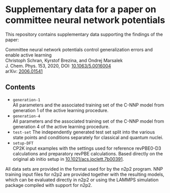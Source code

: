 # Supplementary data for a paper on committee neural network potentials

This repository contains supplementary data supporting the findings of the paper:

Committee neural network potentials control generalization errors and enable active learning  
Christoph Schran, Kyrstof Brezina, and Ondrej Marsalek  
J. Chem. Phys. 153, 2020, DOI: [10.1063/5.0016004](https://doi.org/10.1063/5.0016004)  
arXiv: [2006.01541](https://arxiv.org/abs/2006.01541)


## Contents

* `generation-1`  
All parameters and the associated training set of the C-NNP model from generation 1 of the active learning procedure.
* `generation-4`  
All parameters and the associated training set of the C-NNP model from generation 4 of the active learning procedure.
* `test-set`
The independently generated test set split into the various state points and conditions separately for classical and quantum nuclei.
* `setup-DFT`  
CP2K input examples with the settings used for reference revPBE0-D3 calculations and preparatory revPBE calculations. Based directly on the original ab initio setup in [10.1021/acs.jpclett.7b00391](https://www.doi.org/10.1021/acs.jpclett.7b00391).

All data sets are provided in the format used for by the n2p2 program. NNP training input files for n2p2 are provided together with the resulting models, which can be evaluated directly in n2p2 or using the LAMMPS simulation package compiled with support for n2p2.
